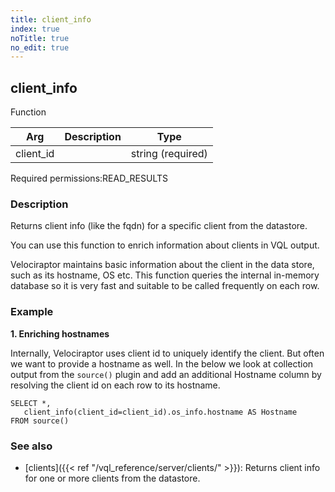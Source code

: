 ```yaml
---
title: client_info
index: true
noTitle: true
no_edit: true
---
```




<div class="vql_item"></div>


## client_info
<span class='vql_type label label-warning pull-right page-header'>Function</span>



<div class="vqlargs"></div>

Arg | Description | Type
----|-------------|-----
client_id||string (required)

<span class="permission_list vql_type">Required permissions:</span><span class="permission_list linkcolour label label-important">READ_RESULTS</span>

### Description

Returns client info (like the fqdn) for a specific client from the
datastore.

You can use this function to enrich information about clients in VQL output.

Velociraptor maintains basic information about the client in the data store,
such as its hostname, OS etc. This function queries the internal in-memory
database so it is very fast and suitable to be called frequently on each
row.

### Example

**1. Enriching hostnames**

Internally, Velociraptor uses client id to uniquely identify the client. But
often we want to provide a hostname as well. In the below we look at
collection output from the `source()` plugin and add an additional Hostname
column by resolving the client id on each row to its hostname.

```vql
SELECT *,
   client_info(client_id=client_id).os_info.hostname AS Hostname
FROM source()
```
### See also

- [clients]({{< ref "/vql_reference/server/clients/" >}}): Returns client
  info for one or more clients from the datastore.


